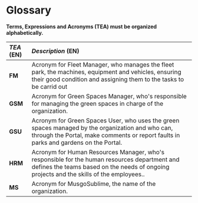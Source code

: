 # Glossary

**Terms, Expressions and Acronyms (TEA) must be organized alphabetically.**

| **_TEA_** (EN) | **_Description_** (EN)                                                                    |                                       
|:---------------|:------------------------------------------------------------------------------------------|
| **FM**        | Acronym for Fleet Manager, who manages the fleet park, the machines, equipment and vehicles, ensuring their good condition and assigning them to the tasks to be carrid out|
| **GSM**        | Acronym for Green Spaces Manager, who's responsible for managing the green spaces in charge of the organization. |
|**GSU**        | Acronym for Green Spaces User, who uses the green spaces managed by the  organization and who can, through the Portal, make comments or report faults in parks and gardens on the Portal. |
| **HRM**        | Acronym for Human Resources Manager, who's responsible for the human resources department and defines the teams based on the needs of ongoing projects and the skills of the employees..|
| **MS**      | Acronym for MusgoSublime, the name of the organization. |
 







